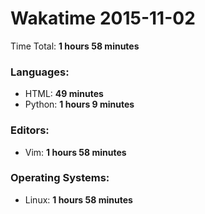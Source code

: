 # Wakatime 2015-11-02

Time Total: **1 hours 58 minutes**

### Languages:
- HTML: **49 minutes** 
- Python: **1 hours 9 minutes** 

### Editors:
- Vim: **1 hours 58 minutes** 

### Operating Systems:
- Linux: **1 hours 58 minutes** 

